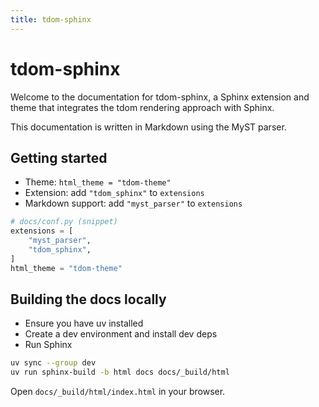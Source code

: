 ```yaml
---
title: tdom-sphinx
---
```


# tdom-sphinx

Welcome to the documentation for tdom-sphinx, a Sphinx extension and theme that
integrates the tdom rendering approach with Sphinx.

This documentation is written in Markdown using the MyST parser.

## Getting started

- Theme: `html_theme = "tdom-theme"`
- Extension: add `"tdom_sphinx"` to `extensions`
- Markdown support: add `"myst_parser"` to `extensions`

```python
# docs/conf.py (snippet)
extensions = [
    "myst_parser",
    "tdom_sphinx",
]
html_theme = "tdom-theme"
```

## Building the docs locally

- Ensure you have uv installed
- Create a dev environment and install dev deps
- Run Sphinx

```bash
uv sync --group dev
uv run sphinx-build -b html docs docs/_build/html
```

Open `docs/_build/html/index.html` in your browser.
